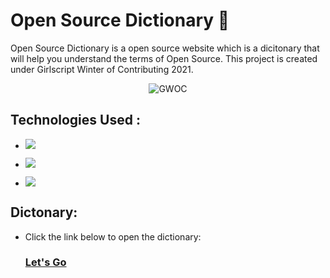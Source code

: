 # Open Source Dictionary 📙
    
Open Source Dictionary is a open source website which is a dicitonary that will help you understand the terms of Open Source. This project is created under Girlscript Winter of Contributing 2021.
<br>

<p align="center">
  <img src="https://gwoc.girlscript.tech/assets/home.png" alt="GWOC"/>
</p>

## Technologies Used :

- ![](https://img.shields.io/badge/HTML5-E34F26?style=for-the-badge&logo=html5&logoColor=white)

- ![](https://img.shields.io/badge/CSS3-1572B6?style=for-the-badge&logo=css3&logoColor=white)

- ![](https://img.shields.io/badge/Markdown-323330?style=for-the-badge&logo=markdown&logoColor=white)

## Dictonary:

- Click the link below to open the dictionary:

  ### [Let's Go](https://mayankkuthar.github.io/Open-Source-Dictionary/)